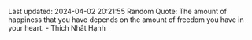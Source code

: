 Last updated: 2024-04-02 20:21:55
Random Quote: The amount of happiness that you have depends on the amount of freedom you have in your heart. - Thích Nhất Hạnh